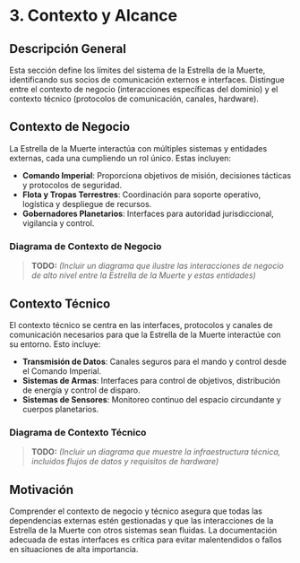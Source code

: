 # 3. Contexto y Alcance

## Descripción General

Esta sección define los límites del sistema de la Estrella de la Muerte, identificando sus socios de comunicación externos e interfaces. Distingue entre el contexto de negocio (interacciones específicas del dominio) y el contexto técnico (protocolos de comunicación, canales, hardware).

## Contexto de Negocio

La Estrella de la Muerte interactúa con múltiples sistemas y entidades externas, cada una cumpliendo un rol único. Estas incluyen:
- **Comando Imperial**: Proporciona objetivos de misión, decisiones tácticas y protocolos de seguridad.
- **Flota y Tropas Terrestres**: Coordinación para soporte operativo, logística y despliegue de recursos.
- **Gobernadores Planetarios**: Interfaces para autoridad jurisdiccional, vigilancia y control.

### Diagrama de Contexto de Negocio
> **TODO:** _(Incluir un diagrama que ilustre las interacciones de negocio de alto nivel entre la Estrella de la Muerte y estas entidades)_

## Contexto Técnico

El contexto técnico se centra en las interfaces, protocolos y canales de comunicación necesarios para que la Estrella de la Muerte interactúe con su entorno. Esto incluye:
- **Transmisión de Datos**: Canales seguros para el mando y control desde el Comando Imperial.
- **Sistemas de Armas**: Interfaces para control de objetivos, distribución de energía y control de disparo.
- **Sistemas de Sensores**: Monitoreo continuo del espacio circundante y cuerpos planetarios.

### Diagrama de Contexto Técnico
> **TODO:** _(Incluir un diagrama que muestre la infraestructura técnica, incluidos flujos de datos y requisitos de hardware)_

## Motivación

Comprender el contexto de negocio y técnico asegura que todas las dependencias externas estén gestionadas y que las interacciones de la Estrella de la Muerte con otros sistemas sean fluidas. La documentación adecuada de estas interfaces es crítica para evitar malentendidos o fallos en situaciones de alta importancia.
